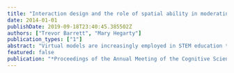 ```yaml
---
title: "Interaction design and the role of spatial ability in moderating virtual molecule manipulation performance"
date: 2014-01-01
publishDate: 2019-09-18T23:40:45.385502Z
authors: ["Trevor Barrett", "Mary Hegarty"]
publication_types: ["1"]
abstract: "Virtual models are increasingly employed in STEM education to foster learning about spatial phenomena. However, the role of design and spatial ability in moderating performance are not yet well understood. We examined the effects of display fidelity (stereo vs. mono), interface location (colocated vs. displaced), and spatial ability on performance during a virtual molecule manipulation task. The results indicated a significant beneficial effect of providing stereo viewing on response time, while interface location had no effect. The effect of providing stereo on performance was moderated by spatial ability. Notably, providing stereo did not benefit higher spatial ability participants, while those with lower spatial ability uniquely benefited from using the higher fidelity stereo display."
featured: false
publication: "*Proceedings of the Annual Meeting of the Cognitive Science Society*"
---
```


